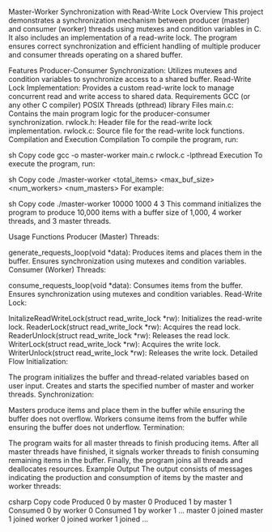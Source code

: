Master-Worker Synchronization with Read-Write Lock
Overview
This project demonstrates a synchronization mechanism between producer (master) and consumer (worker) threads using mutexes and condition variables in C. It also includes an implementation of a read-write lock. The program ensures correct synchronization and efficient handling of multiple producer and consumer threads operating on a shared buffer.

Features
Producer-Consumer Synchronization: Utilizes mutexes and condition variables to synchronize access to a shared buffer.
Read-Write Lock Implementation: Provides a custom read-write lock to manage concurrent read and write access to shared data.
Requirements
GCC (or any other C compiler)
POSIX Threads (pthread) library
Files
main.c: Contains the main program logic for the producer-consumer synchronization.
rwlock.h: Header file for the read-write lock implementation.
rwlock.c: Source file for the read-write lock functions.
Compilation and Execution
Compilation
To compile the program, run:

sh
Copy code
gcc -o master-worker main.c rwlock.c -lpthread
Execution
To execute the program, run:

sh
Copy code
./master-worker <total_items> <max_buf_size> <num_workers> <num_masters>
For example:

sh
Copy code
./master-worker 10000 1000 4 3
This command initializes the program to produce 10,000 items with a buffer size of 1,000, 4 worker threads, and 3 master threads.

Usage
Functions
Producer (Master) Threads:

generate_requests_loop(void *data): Produces items and places them in the buffer. Ensures synchronization using mutexes and condition variables.
Consumer (Worker) Threads:

consume_requests_loop(void *data): Consumes items from the buffer. Ensures synchronization using mutexes and condition variables.
Read-Write Lock:

InitalizeReadWriteLock(struct read_write_lock *rw): Initializes the read-write lock.
ReaderLock(struct read_write_lock *rw): Acquires the read lock.
ReaderUnlock(struct read_write_lock *rw): Releases the read lock.
WriterLock(struct read_write_lock *rw): Acquires the write lock.
WriterUnlock(struct read_write_lock *rw): Releases the write lock.
Detailed Flow
Initialization:

The program initializes the buffer and thread-related variables based on user input.
Creates and starts the specified number of master and worker threads.
Synchronization:

Masters produce items and place them in the buffer while ensuring the buffer does not overflow.
Workers consume items from the buffer while ensuring the buffer does not underflow.
Termination:

The program waits for all master threads to finish producing items.
After all master threads have finished, it signals worker threads to finish consuming remaining items in the buffer.
Finally, the program joins all threads and deallocates resources.
Example Output
The output consists of messages indicating the production and consumption of items by the master and worker threads:

csharp
Copy code
Produced 0 by master 0
Produced 1 by master 1
Consumed 0 by worker 0
Consumed 1 by worker 1
...
master 0 joined
master 1 joined
worker 0 joined
worker 1 joined
...
